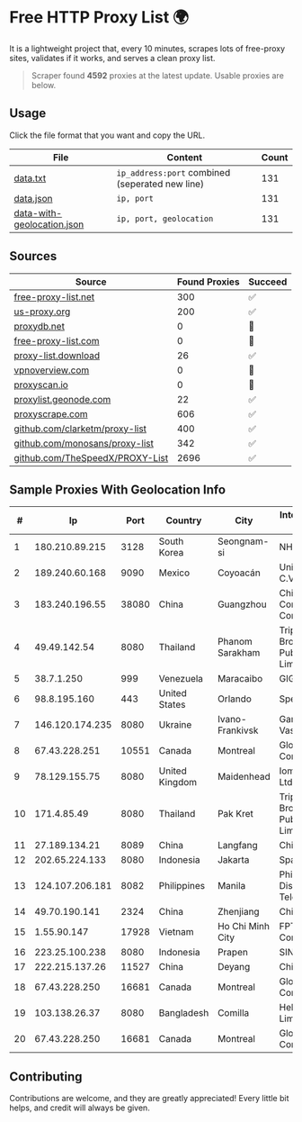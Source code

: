 
# Free HTTP Proxy List 🌍

It is a lightweight project that, every 10 minutes, scrapes lots of free-proxy sites, validates if it works, and serves a clean proxy list.


> Scraper found **4592** proxies at the latest update. Usable proxies are below.

## Usage

Click the file format that you want and copy the URL.


|File|Content|Count|
|----|-------|-----|
|[data.txt](https://raw.githubusercontent.com/themiralay/Proxy-List-World/master/data.txt)|`ip_address:port` combined (seperated new line)|131|
|[data.json](https://raw.githubusercontent.com/themiralay/Proxy-List-World/master/data.json)|`ip, port`|131|
|[data-with-geolocation.json](https://raw.githubusercontent.com/themiralay/Proxy-List-World/master/data-with-geolocation.json)|`ip, port, geolocation`|131|

## Sources

|Source|Found Proxies|Succeed|
|------|-------------|-------|
|[free-proxy-list.net](https://free-proxy-list.net)|300|✅|
|[us-proxy.org](https://www.us-proxy.org)|200|✅|
|[proxydb.net](http://proxydb.net)|0|🚫|
|[free-proxy-list.com](https://free-proxy-list.com/?page=&port=&type%5B%5D=http&type%5B%5D=https&up_time=0&search=Search)|0|🚫|
|[proxy-list.download](https://www.proxy-list.download/HTTP)|26|✅|
|[vpnoverview.com](https://vpnoverview.com/privacy/anonymous-browsing/free-proxy-servers)|0|🚫|
|[proxyscan.io](https://www.proxyscan.io)|0|🚫|
|[proxylist.geonode.com](https://proxylist.geonode.com/api/proxy-list?limit=300&page=1&sort_by=lastChecked&sort_type=desc&protocols=http,https)|22|✅|
|[proxyscrape.com](https://api.proxyscrape.com/v2/?request=displayproxies&protocol=http&timeout=10000&country=all&ssl=all&anonymity=all)|606|✅|
|[github.com/clarketm/proxy-list](https://raw.githubusercontent.com/clarketm/proxy-list/master/proxy-list-raw.txt)|400|✅|
|[github.com/monosans/proxy-list](https://raw.githubusercontent.com/monosans/proxy-list/main/proxies/http.txt)|342|✅|
|[github.com/TheSpeedX/PROXY-List](https://raw.githubusercontent.com/TheSpeedX/PROXY-List/master/http.txt)|2696|✅|


## Sample Proxies With Geolocation Info

|#|Ip|Port|Country|City|Internet Service Provider|
|-|--|----|-------|----|-------------------------|
|1|180.210.89.215|3128|South Korea|Seongnam-si|NHNCLOUD|
|2|189.240.60.168|9090|Mexico|Coyoacán|Uninet S.A. de C.V.|
|3|183.240.196.55|38080|China|Guangzhou|China Mobile Communications Corporation|
|4|49.49.142.54|8080|Thailand|Phanom Sarakham|Triple T Broadband Public Company Limited|
|5|38.7.1.250|999|Venezuela|Maracaibo|GIGAPOP, C.A.|
|6|98.8.195.160|443|United States|Orlando|Spectrum|
|7|146.120.174.235|8080|Ukraine|Ivano-Frankivsk|Gargat Igor Vasilevich|
|8|67.43.228.251|10551|Canada|Montreal|GloboTech Communications|
|9|78.129.155.75|8080|United Kingdom|Maidenhead|Iomart Hosting Ltd|
|10|171.4.85.49|8080|Thailand|Pak Kret|Triple T Broadband Public Company Limited|
|11|27.189.134.21|8089|China|Langfang|Chinanet|
|12|202.65.224.133|8080|Indonesia|Jakarta|SpaceX Starlink|
|13|124.107.206.181|8082|Philippines|Manila|Philippine Long Distance Telephone Co.|
|14|49.70.190.141|2324|China|Zhenjiang|Chinanet|
|15|1.55.90.147|17928|Vietnam|Ho Chi Minh City|FPT Telecom Company|
|16|223.25.100.238|8080|Indonesia|Prapen|SINERGINET|
|17|222.215.137.26|11527|China|Deyang|Chinanet|
|18|67.43.228.250|16681|Canada|Montreal|GloboTech Communications|
|19|103.138.26.37|8080|Bangladesh|Comilla|HelloTech Limited|
|20|67.43.228.250|16681|Canada|Montreal|GloboTech Communications|



## Contributing

Contributions are welcome, and they are greatly appreciated! Every
little bit helps, and credit will always be given.

